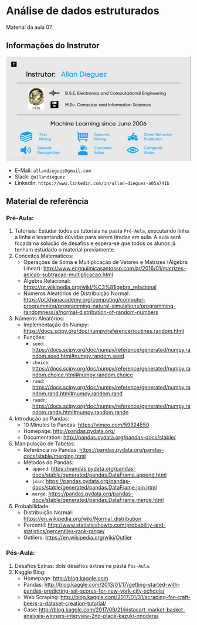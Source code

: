 # Análise de dados estruturados
Material da aula 07.

## Informações do Instrutor
![Infos do Instrutor](images/info_instrutor.png)

* E-Mail: `allandieguez@gmail.com`
* Slack: `@allandieguez`
* LinkedIn: `https://www.linkedin.com/in/allan-dieguez-a05a741b`

## Material de referência

### Pré-Aula:
1. Tutoriais: Estudar todos os tutoriais na pasta `Pré-Aula`, executando linha a linha e levantando dúvidas para serem tiradas em aula. A aula será focada na solução de desafios e espera-se que todos os alunos já tenham estudado o material previamente.
2. Conceitos Matemáticos:
	- Operações de Soma e Multiplicação de Vetores e Matrizes (Álgebra Linear): http://www.engquimicasantossp.com.br/2016/01/matrizes-adicao-subtracao-multiplicacao.html
	- Álgebra Relacional:  https://pt.wikipedia.org/wiki/%C3%81lgebra_relacional
	- Números Aleatórios de Distribuição Normal: https://pt.khanacademy.org/computing/computer-programming/programming-natural-simulations/programming-randomness/a/normal-distribution-of-random-numbers
3. Números Aleatórios:
	- Implementação do Numpy: https://docs.scipy.org/doc/numpy/reference/routines.random.html
	- Funções:
		- `seed`: https://docs.scipy.org/doc/numpy/reference/generated/numpy.random.seed.html#numpy.random.seed
		- `choice`: https://docs.scipy.org/doc/numpy/reference/generated/numpy.random.choice.html#numpy.random.choice
		- `rand`: https://docs.scipy.org/doc/numpy/reference/generated/numpy.random.rand.html#numpy.random.rand
		- `randn`: https://docs.scipy.org/doc/numpy/reference/generated/numpy.random.randn.html#numpy.random.randn
4. Introdução ao Pandas:
	- 10 Minutes to Pandas: https://vimeo.com/59324550
	- Homepage: http://pandas.pydata.org/
	- Documentation: http://pandas.pydata.org/pandas-docs/stable/
5. Manipulação de Tabelas:
	- Referência no Pandas: https://pandas.pydata.org/pandas-docs/stable/merging.html
	- Métodos do Pandas:
		- `append`: https://pandas.pydata.org/pandas-docs/stable/generated/pandas.DataFrame.append.html
		- `join`: https://pandas.pydata.org/pandas-docs/stable/generated/pandas.DataFrame.join.html
		- `merge`: https://pandas.pydata.org/pandas-docs/stable/generated/pandas.DataFrame.merge.html
6. Probabilidade: 
	- Distribuição Normal: https://en.wikipedia.org/wiki/Normal_distribution
	- Percentil: http://www.statisticshowto.com/probability-and-statistics/percentiles-rank-range/
	- Outliers: https://en.wikipedia.org/wiki/Outlier

### Pós-Aula:
1. Desafios Extras: dois desafios extras na pasta `Pós-Aula`.
2. Kaggle Blog:
	- Homepage: http://blog.kaggle.com
	- Pandas: http://blog.kaggle.com/2013/01/17/getting-started-with-pandas-predicting-sat-scores-for-new-york-city-schools/
	- Web Scraping: http://blog.kaggle.com/2017/01/31/scraping-for-craft-beers-a-dataset-creation-tutorial/
	- Case: http://blog.kaggle.com/2017/09/21/instacart-market-basket-analysis-winners-interview-2nd-place-kazuki-onodera/